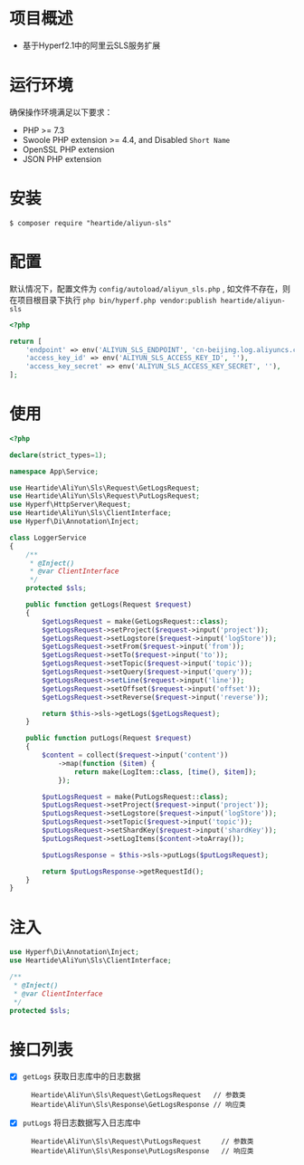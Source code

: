 # 项目概述
- 基于Hyperf2.1中的阿里云SLS服务扩展

# 运行环境

确保操作环境满足以下要求：

- PHP >= 7.3
- Swoole PHP extension >= 4.4, and Disabled `Short Name`
- OpenSSL PHP extension
- JSON PHP extension

# 安装

    $ composer require "heartide/aliyun-sls"

# 配置

默认情况下，配置文件为 `config/autoload/aliyun_sls.php` , 如文件不存在，则在项目根目录下执行 `php bin/hyperf.php vendor:publish heartide/aliyun-sls`

```php
<?php

return [
    'endpoint' => env('ALIYUN_SLS_ENDPOINT', 'cn-beijing.log.aliyuncs.com'),
    'access_key_id' => env('ALIYUN_SLS_ACCESS_KEY_ID', ''),
    'access_key_secret' => env('ALIYUN_SLS_ACCESS_KEY_SECRET', ''),
];
```

# 使用

```php
<?php

declare(strict_types=1);

namespace App\Service;

use Heartide\AliYun\Sls\Request\GetLogsRequest;
use Heartide\AliYun\Sls\Request\PutLogsRequest;
use Hyperf\HttpServer\Request;
use Heartide\AliYun\Sls\ClientInterface;
use Hyperf\Di\Annotation\Inject;

class LoggerService
{
    /**
     * @Inject()
     * @var ClientInterface
     */
    protected $sls;

    public function getLogs(Request $request)
    {
        $getLogsRequest = make(GetLogsRequest::class);
        $getLogsRequest->setProject($request->input('project'));
        $getLogsRequest->setLogstore($request->input('logStore'));
        $getLogsRequest->setFrom($request->input('from'));
        $getLogsRequest->setTo($request->input('to'));
        $getLogsRequest->setTopic($request->input('topic'));
        $getLogsRequest->setQuery($request->input('query'));
        $getLogsRequest->setLine($request->input('line'));
        $getLogsRequest->setOffset($request->input('offset'));
        $getLogsRequest->setReverse($request->input('reverse'));

        return $this->sls->getLogs($getLogsRequest);
    }

    public function putLogs(Request $request)
    {
        $content = collect($request->input('content'))
            ->map(function ($item) {
                return make(LogItem::class, [time(), $item]);
            });

        $putLogsRequest = make(PutLogsRequest::class);
        $putLogsRequest->setProject($request->input('project'));
        $putLogsRequest->setLogstore($request->input('logStore'));
        $putLogsRequest->setTopic($request->input('topic'));
        $putLogsRequest->setShardKey($request->input('shardKey'));
        $putLogsRequest->setLogItems($content->toArray());

        $putLogsResponse = $this->sls->putLogs($putLogsRequest);

        return $putLogsResponse->getRequestId();
    }
}
```

# 注入

```php
use Hyperf\Di\Annotation\Inject;
use Heartide\AliYun\Sls\ClientInterface;

/**
 * @Inject()
 * @var ClientInterface
 */
protected $sls;
```

# 接口列表

- [x] `getLogs` 获取日志库中的日志数据

        Heartide\AliYun\Sls\Request\GetLogsRequest   // 参数类
        Heartide\AliYun\Sls\Response\GetLogsResponse // 响应类

- [x] `putLogs` 将日志数据写入日志库中

        Heartide\AliYun\Sls\Request\PutLogsRequest     // 参数类
        Heartide\AliYun\Sls\Response\PutLogsResponse   // 响应类

